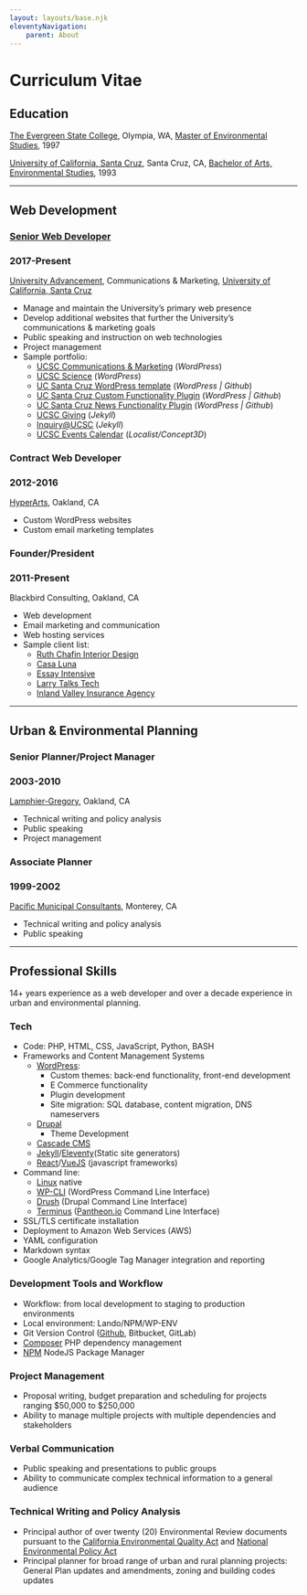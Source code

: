 ```yaml
---
layout: layouts/base.njk
eleventyNavigation:
	parent: About
---
```


# Curriculum Vitae

## Education

[The Evergreen State College](https://www.evergreen.edu/), Olympia, WA, [Master of Environmental Studies](assets/images/evergreen-diploma.jpg), 1997

[University of California, Santa Cruz](https://ucsc.edu/), Santa Cruz, CA, [Bachelor of Arts, Environmental Studies](assets/images/ucsc-diploma.jpg), 1993

---
<a id="web-development"></a>

## Web Development

### [Senior Web Developer](https://campusdirectory.ucsc.edu/cd_detail?uid=jchafin)

### 2017-Present

[University Advancement](https://advancement.ucsc.edu/about/the-team/communications-and-marketing/#digital-strategies), Communications & Marketing, [University of California, Santa Cruz](https://ucsc.edu/)

- Manage and maintain the University’s primary web presence
- Develop additional websites that further the University’s communications & marketing goals
- Public speaking and instruction on web technologies
- Project management
- Sample portfolio:
    - [UCSC Communications & Marketing](https://communications.ucsc.edu/) (_WordPress_)
    - [UCSC Science](https://science.ucsc.edu/) (_WordPress_)
    - [UC Santa Cruz WordPress template](https://github.com/ucsc/ucsc-2022/commits/main/?author=Herm71) (_WordPress | Github_)
    - [UC Santa Cruz Custom Functionality Plugin](https://github.com/ucsc/ucsc-custom-functionality/commits/main/?author=Herm71) (_WordPress | Github_)
    - [UC Santa Cruz News Functionality Plugin](https://github.com/ucsc/ucsc-news-functionality/commits/main/?author=Herm71) (_WordPress | Github_)
    - [UCSC Giving](https://giving.ucsc.edu/) (_Jekyll_)
    - [Inquiry&commat;UCSC](https://inquiry.ucsc.edu/) (_Jekyll_)
    - [UCSC Events Calendar](https://calendar.ucsc.edu/) (_Localist/Concept3D_)

### Contract Web Developer

### 2012-2016

[HyperArts](https://www.hyperarts.com/), Oakland, CA

- Custom WordPress websites
- Custom email marketing templates

### Founder/President

### 2011-Present

Blackbird Consulting, Oakland, CA

- Web development
- Email marketing and communication
- Web hosting services
- Sample client list:
    - [Ruth Chafin Interior Design](https://ruthchafininteriordesign.com/)
    - [Casa Luna](https://casalunayelapa.com/)
    - [Essay Intensive](https://www.essayintensive.com/)
    - [Larry Talks Tech](https://larrytalkstech.com/)
    - [Inland Valley Insurance Agency](https://larrytalkstech.com/)

---
<a id="urban-planning"></a>

## Urban & Environmental Planning

### Senior Planner/Project Manager

### 2003-2010

[Lamphier-Gregory](https://lamphier-gregory.com/), Oakland, CA

- Technical writing and policy analysis
- Public speaking
- Project management

### Associate Planner

### 1999-2002

[Pacific Municipal Consultants](https://pitchbook.com/profiles/company/108326-44#overview), Monterey, CA

- Technical writing and policy analysis
- Public speaking

---

## Professional Skills

14+ years experience as a web developer and over a decade experience in urban and environmental planning.

### Tech

- Code: PHP, HTML, CSS, JavaScript, Python, BASH
- Frameworks and Content Management Systems
    - [WordPress](https://wordpress.org/):
        - Custom themes: back-end functionality, front-end development
        - E Commerce functionality
        - Plugin development
        - Site migration: SQL database, content migration, DNS nameservers
    - [Drupal](https://www.drupal.org/)
        - Theme Development
    - [Cascade CMS](https://www.hannonhill.com/products/cascade-cms/index.html)
    - [Jekyll](https://jekyllrb.com/)/[Eleventy](https://www.11ty.dev/)(Static site generators)
    - [React](https://react.dev/)/[VueJS](https://vuejs.org/) (javascript frameworks)
- Command line:
    - [Linux](https://www.linux.com/) native
    - [WP-CLI](https://wp-cli.org/) (WordPress Command Line Interface)
    - [Drush](https://www.drush.org/12.x/) (Drupal Command Line Interface)
    - [Terminus](https://docs.pantheon.io/terminus) ([Pantheon.io](https://pantheon.io/) Command Line Interface)
- SSL/TLS certificate installation
- Deployment to Amazon Web Services (AWS)
- YAML configuration
- Markdown syntax
- Google Analytics/Google Tag Manager integration and reporting

### Development Tools and Workflow

- Workflow: from local development to staging to production environments
- Local environment: Lando/NPM/WP-ENV
- Git Version Control ([Github](https://github.com/Herm71/), Bitbucket, GitLab)
- [Composer](https://getcomposer.org/) PHP dependency management
- [NPM](https://www.npmjs.com/) NodeJS Package Manager

### Project Management

- Proposal writing, budget preparation and scheduling for projects ranging $50,000 to $250,000
- Ability to manage multiple projects with multiple dependencies and stakeholders

### Verbal Communication

- Public speaking and presentations to public groups
- Ability to communicate complex technical information to a general audience

### Technical Writing and Policy Analysis

- Principal author of over twenty (20) Environmental Review documents pursuant to the [California Environmental Quality Act](https://opr.ca.gov/ceqa/) and [National Environmental Policy Act](https://ceq.doe.gov/)
- Principal planner for broad range of urban and rural planning projects: General Plan updates and amendments, zoning and building codes updates
